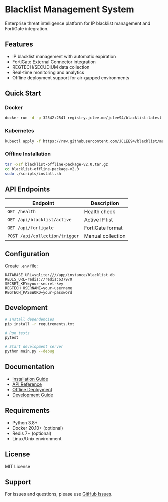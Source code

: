 # Blacklist Management System

Enterprise threat intelligence platform for IP blacklist management and FortiGate integration.

## Features

- IP blacklist management with automatic expiration
- FortiGate External Connector integration
- REGTECH/SECUDIUM data collection
- Real-time monitoring and analytics
- Offline deployment support for air-gapped environments

## Quick Start

### Docker
```bash
docker run -d -p 32542:2541 registry.jclee.me/jclee94/blacklist:latest
```

### Kubernetes
```bash
kubectl apply -f https://raw.githubusercontent.com/JCLEE94/blacklist/main/chart/blacklist/values.yaml
```

### Offline Installation
```bash
tar -xzf blacklist-offline-package-v2.0.tar.gz
cd blacklist-offline-package-v2.0
sudo ./scripts/install.sh
```

## API Endpoints

| Endpoint | Description |
|----------|-------------|
| `GET /health` | Health check |
| `GET /api/blacklist/active` | Active IP list |
| `GET /api/fortigate` | FortiGate format |
| `POST /api/collection/trigger` | Manual collection |

## Configuration

Create `.env` file:
```env
DATABASE_URL=sqlite:////app/instance/blacklist.db
REDIS_URL=redis://redis:6379/0
SECRET_KEY=your-secret-key
REGTECH_USERNAME=your-username
REGTECH_PASSWORD=your-password
```

## Development

```bash
# Install dependencies
pip install -r requirements.txt

# Run tests
pytest

# Start development server
python main.py --debug
```

## Documentation

- [Installation Guide](docs/installation.md)
- [API Reference](docs/api-reference.md)
- [Offline Deployment](docs/offline-deployment.md)
- [Development Guide](CLAUDE.md)

## Requirements

- Python 3.8+
- Docker 20.10+ (optional)
- Redis 7+ (optional)
- Linux/Unix environment

## License

MIT License

## Support

For issues and questions, please use [GitHub Issues](https://github.com/JCLEE94/blacklist/issues).